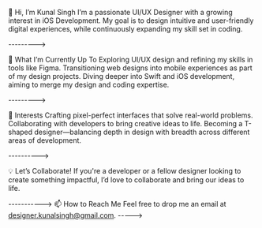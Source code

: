👋 Hi, I’m Kunal Singh
I’m a passionate UI/UX Designer with a growing interest in iOS Development. My goal is to design intuitive and user-friendly digital experiences, while continuously expanding my skill set in coding.

--------->

🌱 What I’m Currently Up To
Exploring UI/UX design and refining my skills in tools like Figma.
Transitioning web designs into mobile experiences as part of my design projects.
Diving deeper into Swift and iOS development, aiming to merge my design and coding expertise.

--------->

👀 Interests
Crafting pixel-perfect interfaces that solve real-world problems.
Collaborating with developers to bring creative ideas to life.
Becoming a T-shaped designer—balancing depth in design with breadth across different areas of development.

---------->

💡 Let’s Collaborate!
If you're a developer or a fellow designer looking to create something impactful, I’d love to collaborate and bring our ideas to life.

----------->
📫 How to Reach Me
Feel free to drop me an email at designer.kunalsingh@gmail.com.
----->

